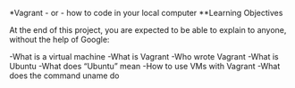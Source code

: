 *Vagrant - or - how to code in your local computer
**Learning Objectives

At the end of this project, you are expected to be able to explain to anyone, without the help of Google:

-What is a virtual machine
-What is Vagrant
-Who wrote Vagrant
-What is Ubuntu
-What does “Ubuntu” mean
-How to use VMs with Vagrant
-What does the command uname do
